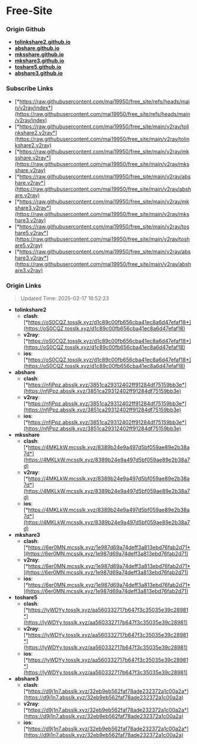 # Free-Site

### Origin Github

- [**tolinkshare2.github.io**](https://github.com/tolinkshare2/tolinkshare2.github.io)
- [**abshare.github.io**](https://github.com/abshare/abshare.github.io)
- [**mksshare.github.io**](https://github.com/mksshare/mksshare.github.io)
- [**mkshare3.github.io**](https://github.com/mkshare3/mkshare3.github.io)
- [**toshare5.github.io**](https://github.com/toshare5/toshare5.github.io)
- [**abshare3.github.io**](https://github.com/abshare3/abshare3.github.io)

### Subscribe Links

- [*https://raw.githubusercontent.com/mai19950/free_site/refs/heads/main/v2ray/index*](https://raw.githubusercontent.com/mai19950/free_site/refs/heads/main/v2ray/index)
- [*https://raw.githubusercontent.com/mai19950/free_site/main/v2ray/tolinkshare2.v2ray*](https://raw.githubusercontent.com/mai19950/free_site/main/v2ray/tolinkshare2.v2ray)
- [*https://raw.githubusercontent.com/mai19950/free_site/main/v2ray/mksshare.v2ray*](https://raw.githubusercontent.com/mai19950/free_site/main/v2ray/mksshare.v2ray)
- [*https://raw.githubusercontent.com/mai19950/free_site/main/v2ray/abshare.v2ray*](https://raw.githubusercontent.com/mai19950/free_site/main/v2ray/abshare.v2ray)
- [*https://raw.githubusercontent.com/mai19950/free_site/main/v2ray/mkshare3.v2ray*](https://raw.githubusercontent.com/mai19950/free_site/main/v2ray/mkshare3.v2ray)
- [*https://raw.githubusercontent.com/mai19950/free_site/main/v2ray/toshare5.v2ray*](https://raw.githubusercontent.com/mai19950/free_site/main/v2ray/toshare5.v2ray)
- [*https://raw.githubusercontent.com/mai19950/free_site/main/v2ray/abshare3.v2ray*](https://raw.githubusercontent.com/mai19950/free_site/main/v2ray/abshare3.v2ray)

### Origin Links

> Updated Time: 2025-02-17 16:52:23

- **tolinkshare2**
  - **clash**: [*https://oS0CQZ.tosslk.xyz/d1c89c00fb656cba41ec8a6d47efaf18*](https://oS0CQZ.tosslk.xyz/d1c89c00fb656cba41ec8a6d47efaf18)
  - **v2ray**: [*https://oS0CQZ.tosslk.xyz/d1c89c00fb656cba41ec8a6d47efaf18*](https://oS0CQZ.tosslk.xyz/d1c89c00fb656cba41ec8a6d47efaf18)
  - **ios**: [*https://oS0CQZ.tosslk.xyz/d1c89c00fb656cba41ec8a6d47efaf18*](https://oS0CQZ.tosslk.xyz/d1c89c00fb656cba41ec8a6d47efaf18)
- **abshare**
  - **clash**: [*https://nfjPpz.absslk.xyz/3851ca29312402ff91284df75159bb3e*](https://nfjPpz.absslk.xyz/3851ca29312402ff91284df75159bb3e)
  - **v2ray**: [*https://nfjPpz.absslk.xyz/3851ca29312402ff91284df75159bb3e*](https://nfjPpz.absslk.xyz/3851ca29312402ff91284df75159bb3e)
  - **ios**: [*https://nfjPpz.absslk.xyz/3851ca29312402ff91284df75159bb3e*](https://nfjPpz.absslk.xyz/3851ca29312402ff91284df75159bb3e)
- **mksshare**
  - **clash**: [*https://4MKLkW.mcsslk.xyz/8389b24e9a497d5bf059ae89e2b38a7d*](https://4MKLkW.mcsslk.xyz/8389b24e9a497d5bf059ae89e2b38a7d)
  - **v2ray**: [*https://4MKLkW.mcsslk.xyz/8389b24e9a497d5bf059ae89e2b38a7d*](https://4MKLkW.mcsslk.xyz/8389b24e9a497d5bf059ae89e2b38a7d)
  - **ios**: [*https://4MKLkW.mcsslk.xyz/8389b24e9a497d5bf059ae89e2b38a7d*](https://4MKLkW.mcsslk.xyz/8389b24e9a497d5bf059ae89e2b38a7d)
- **mkshare3**
  - **clash**: [*https://6er0MN.mcsslk.xyz/1e987d69a74deff3a813ebd76fab2d71*](https://6er0MN.mcsslk.xyz/1e987d69a74deff3a813ebd76fab2d71)
  - **v2ray**: [*https://6er0MN.mcsslk.xyz/1e987d69a74deff3a813ebd76fab2d71*](https://6er0MN.mcsslk.xyz/1e987d69a74deff3a813ebd76fab2d71)
  - **ios**: [*https://6er0MN.mcsslk.xyz/1e987d69a74deff3a813ebd76fab2d71*](https://6er0MN.mcsslk.xyz/1e987d69a74deff3a813ebd76fab2d71)
- **toshare5**
  - **clash**: [*https://lyWDYy.tosslk.xyz/aa560332717b647f3c35035e39c28981*](https://lyWDYy.tosslk.xyz/aa560332717b647f3c35035e39c28981)
  - **v2ray**: [*https://lyWDYy.tosslk.xyz/aa560332717b647f3c35035e39c28981*](https://lyWDYy.tosslk.xyz/aa560332717b647f3c35035e39c28981)
  - **ios**: [*https://lyWDYy.tosslk.xyz/aa560332717b647f3c35035e39c28981*](https://lyWDYy.tosslk.xyz/aa560332717b647f3c35035e39c28981)
- **abshare3**
  - **clash**: [*https://d9j1n7.absslk.xyz/32eb9eb562faf78ade232372a1c00a2a*](https://d9j1n7.absslk.xyz/32eb9eb562faf78ade232372a1c00a2a)
  - **v2ray**: [*https://d9j1n7.absslk.xyz/32eb9eb562faf78ade232372a1c00a2a*](https://d9j1n7.absslk.xyz/32eb9eb562faf78ade232372a1c00a2a)
  - **ios**: [*https://d9j1n7.absslk.xyz/32eb9eb562faf78ade232372a1c00a2a*](https://d9j1n7.absslk.xyz/32eb9eb562faf78ade232372a1c00a2a)
